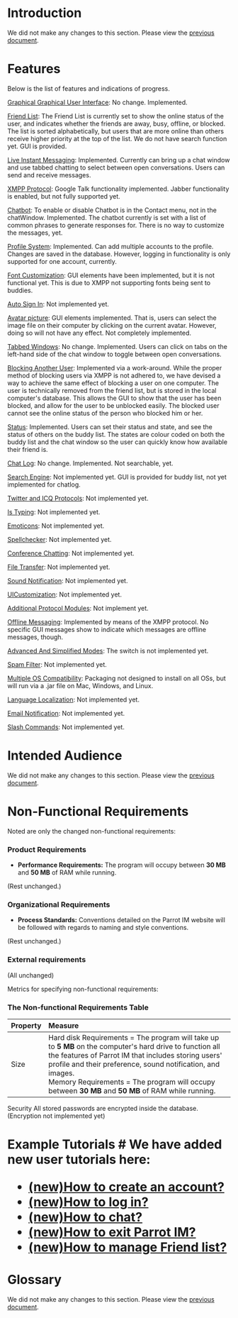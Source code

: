 # Introduction #

We did not make any changes to this section. Please view the [previous document](RequirementsDocument.md).

# Features #

Below is the list of features and indications of progress.

[Graphical Graphical User Interface](Feature_GUI.md): No change. Implemented.

[Friend List](Feature_FriendList.md): The Friend List is currently set to show the online status of the user, and indicates whether the friends are away, busy, offline, or blocked. The list is sorted alphabetically, but users that are more online than others receive higher priority at the top of the list. We do not have search function yet. GUI is provided.

[Live Instant Messaging](Feature_LiveInstantMessaging.md): Implemented. Currently can bring up a chat window and use tabbed chatting to select between open conversations. Users can send and receive messages.

[XMPP Protocol](Feature_XMPP.md): Google Talk functionality implemented. Jabber functionality is enabled, but not fully supported yet.

[Chatbot](Feature_Chatbot.md): To enable or disable Chatbot is in the Contact menu, not in the chatWindow. Implemented. The chatbot currently is set with a list of common phrases to generate responses for. There is no way to customize the messages, yet.

[Profile System](Feature_ProfileSystem.md): Implemented. Can add multiple accounts to the profile. Changes are saved in the database. However, logging in functionality is only supported for one account, currently.

[Font Customization](Feature_FontCustomization.md): GUI elements have been implemented, but it is not functional yet. This is due to XMPP not supporting fonts being sent to buddies.

[Auto Sign In](Feature_AutoSignIn.md): Not implemented yet.

[Avatar picture](Feature_AvatarPicture.md): GUI elements implemented. That is, users can select the image file on their computer by clicking on the current avatar. However, doing so will not have any effect. Not completely implemented.

[Tabbed Windows](Feature_TabbedWindows.md): No change. Implemented. Users can click on tabs on the left-hand side of the chat window to toggle between open conversations.

[Blocking Another User](Feature_BlockingAnotherUser.md): Implemented via a work-around. While the proper method of blocking users via XMPP is not adhered to, we have devised a way to achieve the same effect of blocking a user on one computer. The user is technically removed from the friend list, but is stored in the local computer's database. This allows the GUI to show that the user has been blocked, and allow for the user to be unblocked easily. The blocked user cannot see the online status of the person who blocked him or her.

[Status](Feature_Status.md): Implemented. Users can set their status and state, and see the status of others on the buddy list. The states are colour coded on both the buddy list and the chat window so the user can quickly know how available their friend is.

[Chat Log](Feature_ChatLog.md): No change. Implemented. Not searchable, yet.

[Search Engine](Feature_SearchEngine.md): Not implemented yet. GUI is provided for buddy list, not yet implemented for chatlog.

[Twitter and ICQ Protocols](Feature_TwitterAndICQProtocols.md): Not implemented yet.

[Is Typing](Feature_IsTyping.md): Not implemented yet.

[Emoticons](Feature_Emoticons.md): Not implemented yet.

[Spellchecker](Feature_Spellchecker.md): Not implemented yet.

[Conference Chatting](Feature_ConferenceChatting.md): Not implemented yet.

[File Transfer](Feature_FileTransfer.md): Not implemented yet.

[Sound Notification](Feature_SoundNotification.md): Not implemented yet.

[UICustomization](Feature_UICustomization.md): Not implemented yet.

[Additional Protocol Modules](Feature_AdditionalProtocolModules.md): Not implement yet.

[Offline Messaging](Feature_OfflineMessaging.md): Implemented by means of the XMPP protocol. No specific GUI messages show to indicate which messages are offline messages, though.

[Advanced And Simplified Modes](Feature_AdvancedAndSimplifiedModes.md): The switch is not implemented yet.

[Spam Filter](Feature_SpamFilter.md): Not implemented yet.

[Multiple OS Compatibility](Feature_MultipleOSCompatibility.md): Packaging not designed to install on all OSs, but will run via a .jar file on Mac, Windows, and Linux.

[Language Localization](Feature_LanguageLocalization.md): Not implemented yet.

[Email Notification](Feature_EmailNotification.md): Not implemented yet.

[Slash Commands](Feature_SlashCommands.md): Not implemented yet.

# Intended Audience #

We did not make any changes to this section. Please view the [previous document](RequirementsDocument.md).

# Non-Functional Requirements #

Noted are only the changed non-functional requirements:

### Product Requirements ###
  * **Performance Requirements:** The program will occupy between **30 MB** and **50 MB** of RAM while running.

(Rest unchanged.)

### Organizational Requirements ###
  * **Process Standards:** Conventions detailed on the Parrot IM website will be followed with regards to naming and style conventions.

(Rest unchanged.)

### External requirements ###

(All unchanged)

Metrics for specifying non-functional requirements:

### The Non-functional Requirements Table ###
| Property | Measure |
|:---------|:--------|
| Size     | Hard disk Requirements = The program will take up to **5 MB** on the computer's hard drive to function all the features of Parrot IM that includes storing users' profile and their preference, sound notification, and images. <br> Memory Requirements = The program will occupy between <b>30 MB</b> and <b>50 MB</b> of RAM while running. <br>
<tr><td> Security </td><td> All stored passwords are encrypted inside the database. (Encryption not implemented yet) </td></tr></tbody></table>

<h1>Example Tutorials #
We have added new user tutorials here:

  * [(new)How to create an account?](NewTutorial_CreateAccount.md)
  * [(new)How to log in?](NewTutorial_LogIn.md)
  * [(new)How to chat?](NewTutorial_Chat.md)
  * [(new)How to exit Parrot IM?](NewTutorial_Exit.md)
  * [(new)How to manage Friend list?](NewTutorial_ManageBuddyList.md)


# Glossary #

We did not make any changes to this section. Please view the [previous document](RequirementsDocument.md).